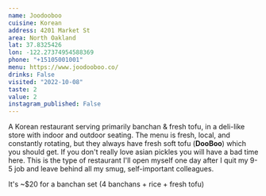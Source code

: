 ```yaml
---
name: Joodooboo
cuisine: Korean 
address: 4201 Market St
area: North Oakland
lat: 37.8325426
lon: -122.27374954588369 
phone: "+15105001001"
menu: https://www.joodooboo.co/
drinks: False 
visited: "2022-10-08"
taste: 2
value: 2
instagram_published: False
---
```



A Korean restaurant serving primarily banchan & fresh tofu, in a deli-like store with indoor and outdoor seating. The menu is fresh, local, and constantly rotating, but they always have fresh soft tofu (**DooBoo**) which you should get. If you don't really love asian pickles you will have a bad time here. This is the type of restaurant I'll open myself one day after I quit my 9-5 job and leave behind all my smug, self-important colleagues. 

It's ~$20 for a banchan set (4 banchans + rice + fresh tofu)

